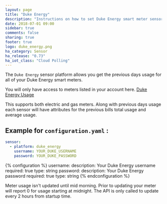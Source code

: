 ```yaml
---
layout: page
title: "Duke Energy"
description: "Instructions on how to set Duke Energy smart meter sensors within Home Assistant."
date: 2018-07-01 09:00
sidebar: true
comments: false
sharing: true
footer: true
logo: duke_energy.png
ha_category: Sensor
ha_release: "0.73"
ha_iot_class: "Cloud Polling"
---
```


The `Duke Energy` sensor platform allows you get the previous days usage for all of your Duke Energy smart meters.

You will only have access to meters listed in your account here. [Duke Energy Usage](https://www.duke-energy.com/my-account/usage-analysis)

This supports both electric and gas meters. Along with previous days usage each sensor will have attributes for the previous bills total usage and average usage.

## Example for `configuration.yaml` :

```yaml
sensor:
  - platform: duke_energy
    username: YOUR_DUKE_USERNAME
    password: YOUR_DUKE_PASSWORD
```

{% configuration %}
username:
  description: Your Duke Energy username
  required: true
  type: string
password:
  description: Your Duke Energy password
  required: true
  type: string
{% endconfiguration %}


<p class='note'>
Meter usage isn't updated until mid morning. Prior to updating your meter will report 0 for usage starting at midnight. The API is only called to update every 2 hours from startup time.
</p>
